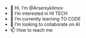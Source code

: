 - 👋 Hi, I’m @Arseniyklimov
- 👀 I’m interested in HI TECH
- 🌱 I’m currently learning TO CODE
- 💞️ I’m looking to collaborate on AI
- 📫 How to reach me 

<!---
Arseniyklimov/Arseniyklimov is a ✨ special ✨ repository because its `README.md` (this file) appears on your GitHub profile.
You can click the Preview link to take a look at your changes.
--->
